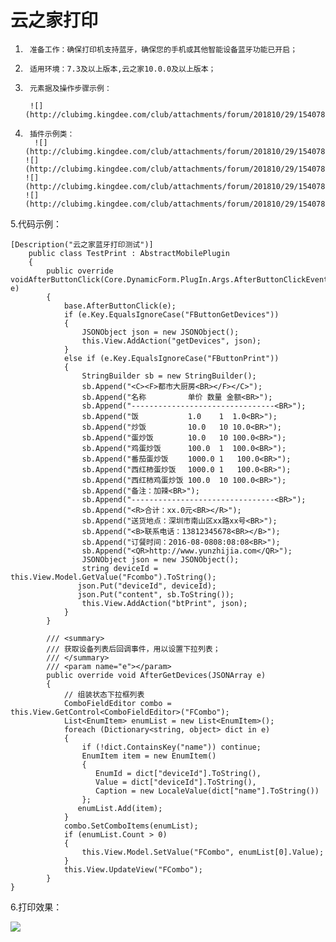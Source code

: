 # 云之家打印

1.      准备工作：确保打印机支持蓝牙，确保您的手机或其他智能设备蓝牙功能已开启；

2.      适用环境：7.3及以上版本,云之家10.0.0及以上版本；

3.      元素据及操作步骤示例： 

        ![](http://clubimg.kingdee.com/club/attachments/forum/201810/29/1540781862oiva2f9h79xovvb2w2v7xtxih29vvxtv.png)

4.      插件示例类：  
         ![](http://clubimg.kingdee.com/club/attachments/forum/201810/29/1540781894hze5lomwlhozklri6bobrox54ewwohoo.png)      ![](http://clubimg.kingdee.com/club/attachments/forum/201810/29/1540781907y6j6tb94i2ivx4iv8v72qimx9sbb2mrv.png)         ![](http://clubimg.kingdee.com/club/attachments/forum/201810/29/1540781955z23l6v29uoh1zktk9k9lkppol6zvnvb3.png)         ![](http://clubimg.kingdee.com/club/attachments/forum/201810/29/1540781982f0eswsmo03gmee3aj7gr39ezg67emmem.png)  
5.代码示例：

```text
[Description("云之家蓝牙打印测试")]
    public class TestPrint : AbstractMobilePlugin
    {
        public override voidAfterButtonClick(Core.DynamicForm.PlugIn.Args.AfterButtonClickEventArgs e)
        {
            base.AfterButtonClick(e);
            if (e.Key.EqualsIgnoreCase("FButtonGetDevices"))
            {
                JSONObject json = new JSONObject();
                this.View.AddAction("getDevices", json);
            }
            else if (e.Key.EqualsIgnoreCase("FButtonPrint"))
            {
                StringBuilder sb = new StringBuilder();
                sb.Append("<C><F>都市大厨房<BR></F></C>");
                sb.Append("名称　　　　　 单价 数量 金额<BR>");
                sb.Append("--------------------------------<BR>");
                sb.Append("饭　　　　　　 1.0    1  1.0<BR>");
                sb.Append("炒饭　　　　　 10.0   10 10.0<BR>");
                sb.Append("蛋炒饭　　　　 10.0   10 100.0<BR>");
                sb.Append("鸡蛋炒饭　　　 100.0  1  100.0<BR>");
                sb.Append("番茄蛋炒饭　　 1000.0 1   100.0<BR>");
                sb.Append("西红柿蛋炒饭　 1000.0 1   100.0<BR>");
                sb.Append("西红柿鸡蛋炒饭 100.0  10 100.0<BR>");
                sb.Append("备注：加辣<BR>");
                sb.Append("--------------------------------<BR>");
                sb.Append("<R>合计：xx.0元<BR></R>");
                sb.Append("送货地点：深圳市南山区xx路xx号<BR>");
                sb.Append("<B>联系电话：13812345678<BR></B>");
                sb.Append("订餐时间：2016-08-0808:08:08<BR>");
                sb.Append("<QR>http://www.yunzhijia.com</QR>");
                JSONObject json = new JSONObject();
                string deviceId = this.View.Model.GetValue("Fcombo").ToString();
               json.Put("deviceId", deviceId);
               json.Put("content", sb.ToString());
                this.View.AddAction("btPrint", json);
            }
        }

        /// <summary>
        /// 获取设备列表后回调事件，用以设置下拉列表；
        /// </summary>
        /// <param name="e"></param>
        public override void AfterGetDevices(JSONArray e)
        {
            // 组装状态下拉框列表
            ComboFieldEditor combo = this.View.GetControl<ComboFieldEditor>("FCombo");
            List<EnumItem> enumList = new List<EnumItem>();
            foreach (Dictionary<string, object> dict in e)
            {
                if (!dict.ContainsKey("name")) continue;
                EnumItem item = new EnumItem()
                {
                   EnumId = dict["deviceId"].ToString(),
                   Value = dict["deviceId"].ToString(),
                   Caption = new LocaleValue(dict["name"].ToString())
                };
               enumList.Add(item);
            }
            combo.SetComboItems(enumList);
            if (enumList.Count > 0)
            {
                this.View.Model.SetValue("FCombo", enumList[0].Value);
            }
            this.View.UpdateView("FCombo");
        }
}
```

6.打印效果：

![](http://clubimg.kingdee.com/club/attachments/forum/201810/29/1540782092vw3ce2vd963x963xz9t5ezr95e9rz6xl.png)

